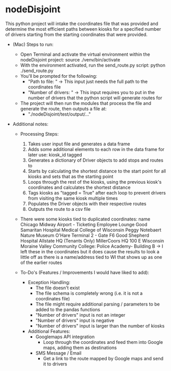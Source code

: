 # nodeDisjoint

This python project will intake the coordinates file that was provided and determine the most efficient paths between
kiosks for a specified number of drivers starting from the starting coordinates that were provided.

- (Mac) Steps to run:
    - Open Terminal and activate the virtual environment within the nodeDisjoint project:
        source ./venv/bin/activate
    - With the environment activated, run the send_route.py script:
        python ./send_route.py
    - You'll be prompted for the following:
        - "Path to file: "
            -> This input just needs the full path to the coordinates file
        - "Number of drivers: "
            -> This input requires you to put in the number of drivers that the python script will generate
            routes for
    - The project will then run the modules that process the file and generate the route, then outputs a file at:
        - "./nodeDisjoint/test/output/..."

- Additional notes:
    - Processing Steps:
        1) Takes user input file and generates a data frame
        2) Adds some additional elements to each row in the data frame for later use:
            kiosk_id
            tagged
        3) Generates a dictionary of Driver objects to add stops and routes to
        4) Starts by calculating the shortest distance to the start point for all kiosks and sets that as the starting
        point
        5) Loops through the rest of the kiosks, using the previous kiosk's coordinates and calculates the shortest
        distance
        6) Tags kiosks as "tagged = True" after each loop to prevent drivers from visiting the same kiosk multiple times
        7) Populates the Driver objects with their respective routes
        8) Outputs the route to a csv file
    - There were some kiosks tied to duplicated coordinates:
        name
        Chicago Midway Airport - Ticketing Employee Lounge
        Good Samaritan Hospital
        Medical College of Wisconsin
        Peggy Notebaert Nature Museum
        O'Hare Terminal 2 - Gate F6
        Good Shepherd Hospital
        Allstate HQ (Tenants Only)
        MillerCoors HQ
        100 E Wisconsin
        Moraine Valley Community College: Police Academy- Building B
        -> I left these in the coordinates but it does cause the results to look a little off as there is a name/address
        tied to WI that shows up as one of the earlier routes

    - To-Do's (Features / Improvements I would have liked to add):
        - Exception Handling:
            - The file doesn't exist
            - The file schema is completely wrong (i.e. it is not a coordinates file)
            - The file might require additional parsing / parameters to be added to the pandas functions
            - "Number of drivers" input is not an integer
            - "Number of drivers" input is negative
            - "Number of drivers" input is larger than the number of kiosks
        - Additional Features:
            - Googlemaps API integration
                - Loop through the coordinates and feed them into Google maps, adding them as destinations
            - SMS Message / Email
                - Get a link to the route mapped by Google maps and send it to drivers